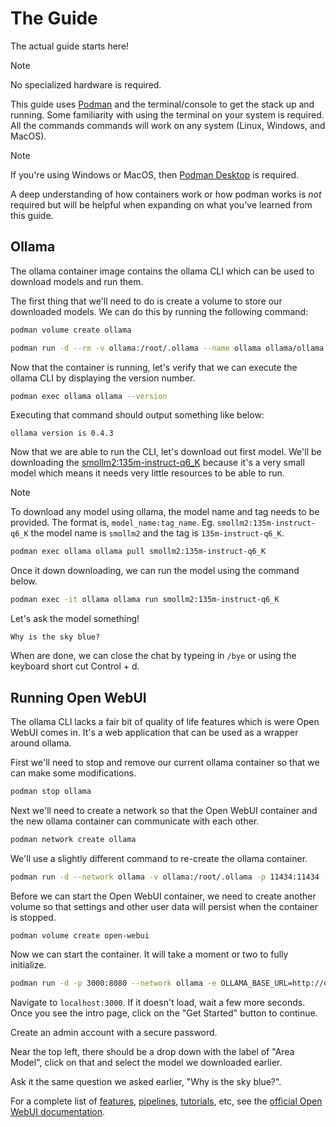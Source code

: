 # The Guide

The actual guide starts here!

> [!NOTE]
> No specialized hardware is required.

This guide uses [Podman](https://podman.io/) and the terminal/console to get the stack up and running. Some familiarity with using the terminal on your system is required. All the commands commands will work on any system (Linux, Windows, and MacOS).

> [!NOTE]
> If you're using Windows or MacOS, then [Podman Desktop](https://podman-desktop.io/) is required.

A deep understanding of how containers work or how podman works is *not* required but will be helpful when expanding on what you've learned from this guide.

## Ollama

The ollama container image contains the ollama CLI which can be used to download models and run them.

The first thing that we'll need to do is create a volume to store our downloaded models. We can do this by running the following command:

```bash
podman volume create ollama
```

```bash
podman run -d --rm -v ollama:/root/.ollama --name ollama ollama/ollama
```

Now that the container is running, let's verify that we can execute the ollama CLI by displaying the version number.

```bash
podman exec ollama ollama --version
```

Executing that command should output something like below:

```
ollama version is 0.4.3
```

Now that we are able to run the CLI, let's download out first model. We'll be downloading the [smollm2:135m-instruct-q6_K](https://ollama.com/library/smollm2:135m-instruct-q6_K) because it's a very small model which means it needs very little resources to be able to run.

> [!NOTE]
> To download any model using ollama, the model name and tag needs to be provided. The format is, `model_name:tag_name`. Eg. `smollm2:135m-instruct-q6_K` the model name is `smollm2` and the tag is `135m-instruct-q6_K`.

```bash
podman exec ollama ollama pull smollm2:135m-instruct-q6_K
```

Once it down downloading, we can run the model using the command below.

```bash
podman exec -it ollama ollama run smollm2:135m-instruct-q6_K
```

Let's ask the model something!

```
Why is the sky blue?
```

When are done, we can close the chat by typeing in `/bye` or using the keyboard short cut Control + d.

## Running Open WebUI

The ollama CLI lacks a fair bit of quality of life features which is were Open WebUI comes in. It's a web application that can be used as a wrapper around ollama.

First we'll need to stop and remove our current ollama container so that we can make some modifications.

```bash
podman stop ollama
```

Next we'll need to create a network so that the Open WebUI container and the new ollama container can communicate with each other.

```bash
podman network create ollama
```

We'll use a slightly different command to re-create the ollama container.

```bash
podman run -d --network ollama -v ollama:/root/.ollama -p 11434:11434 --name ollama ollama/ollama
```

Before we can start the Open WebUI container, we need to create another volume so that settings and other user data will persist when the container is stopped.

```bash
podman volume create open-webui
```


Now we can start the container. It will take a moment or two to fully initialize.

```bash
podman run -d -p 3000:8080 --network ollama -e OLLAMA_BASE_URL=http://ollama:11434 -v open-webui:/app/backend/data --name open-webui ghcr.io/open-webui/open-webui:main
```

Navigate to `localhost:3000`. If it doesn't load, wait a few more seconds. Once you see the intro page, click on the "Get Started" button to continue.

Create an admin account with a secure password.

Near the top left, there should be a drop down with the label of "Area Model", click on that and select the model we downloaded earlier.

Ask it the same question we asked earlier, "Why is the sky blue?".

For a complete list of [features](https://docs.openwebui.com/features/), [pipelines](https://docs.openwebui.com/pipelines/), [tutorials](https://docs.openwebui.com/category/-tutorials), etc, see the [official Open WebUI documentation](https://docs.openwebui.com/).

